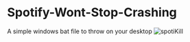 # Spotify-Wont-Stop-Crashing
A simple windows bat file to throw on your desktop
![spotiKill](https://user-images.githubusercontent.com/18175025/235355483-99b14250-da26-4aa0-9069-405c2adc1e84.png)
